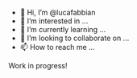 - 👋 Hi, I’m @lucafabbian
- 👀 I’m interested in ...
- 🌱 I’m currently learning ...
- 💞️ I’m looking to collaborate on ...
- 📫 How to reach me ...

Work in progress!


<!---
lucafabbian/lucafabbian is a ✨ special ✨ repository because its `README.md` (this file) appears on your GitHub profile.
You can click the Preview link to take a look at your changes.
--->
